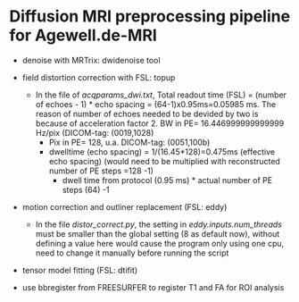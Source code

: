 # Diffusion MRI preprocessing pipeline for Agewell.de-MRI

+ denoise with MRTrix: dwidenoise tool

+ field distortion correction with FSL: topup

	- In the file of *acqparams_dwi.txt*, Total readout time (FSL) = (number of echoes - 1) * echo spacing = (64-1)x0.95ms=0.05985 ms. The reason of number of echoes needed to be devided by two is because of acceleration factor 2.
	BW in PE= 16.446999999999999 Hz/pix (DICOM-tag: (0019,1028)
		- Pix in PE= 128, u.a. DICOM-tag: (0051,100b)
		- dwelltime (echo spacing) = 1/(16.45*128)=0.475ms (effective echo spacing) (would need to be multiplied with reconstructed number of PE steps =128 -1)
	        - dwell time from protocol (0.95 ms) * actual number of PE steps (64) -1

+ motion correction and outliner replacement (FSL: eddy)
	- In the file *distor_correct.py*, the setting in *eddy.inputs.num_threads* must be smaller than the global setting (8 as default now), without defining a value here would cause the program only using one cpu, need to change it manually before running the script

+ tensor model fitting (FSL: dtifit)

+ use bbregister from FREESURFER to register T1 and FA for ROI analysis
